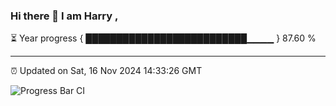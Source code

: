### Hi there 👋 I am Harry , 

⏳ Year progress { ██████████████████████████▁▁▁▁ } 87.60 %

---

⏰ Updated on Sat, 16 Nov 2024 14:33:26 GMT

![Progress Bar CI](https://github.com/duykhang68/duykhang68/workflows/Progress%20Bar%20CI/badge.svg)
